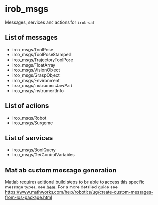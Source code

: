 # irob_msgs

Messages, services and actions for `irob-saf`

## List of messages

- irob_msgs/ToolPose
- irob_msgs/ToolPoseStamped
- irob_msgs/TrajectoryToolPose
- irob_msgs/FloatArray
- irob_msgs/VisionObject
- irob_msgs/GraspObject
- irob_msgs/Environment
- irob_msgs/InstrumentJawPart
- irob_msgs/InstrumentInfo

## List of actions

- irob_msgs/Robot
- irob_msgs/Surgeme

## List of services

- irob_msgs/BoolQuery
- irob_msgs/GetControlVariables

## Matlab custom message generation

Matlab requires aditional build steps to be able to access this specific message types, see [here](https://github.com/ABC-iRobotics/irob-saf/blob/master/README.md). For a more detailed guide see https://www.mathworks.com/help/robotics/ug/create-custom-messages-from-ros-package.html
